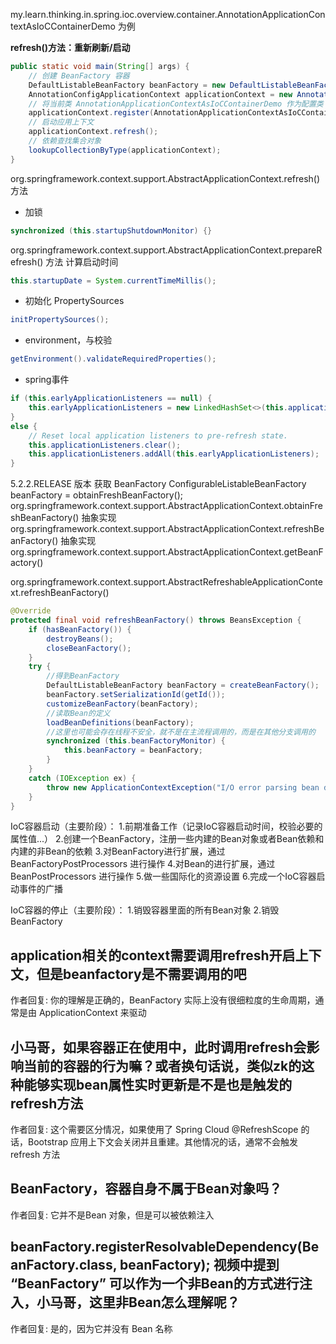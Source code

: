 my.learn.thinking.in.spring.ioc.overview.container.AnnotationApplicationContextAsIoCContainerDemo 为例

**refresh()方法：重新刷新/启动**
```java
public static void main(String[] args) {
    // 创建 BeanFactory 容器
    DefaultListableBeanFactory beanFactory = new DefaultListableBeanFactory();
    AnnotationConfigApplicationContext applicationContext = new AnnotationConfigApplicationContext();
    // 将当前类 AnnotationApplicationContextAsIoCContainerDemo 作为配置类 Configuration class
    applicationContext.register(AnnotationApplicationContextAsIoCContainerDemo.class);
    // 启动应用上下文
    applicationContext.refresh();
    // 依赖查找集合对象
    lookupCollectionByType(applicationContext);
}
```

org.springframework.context.support.AbstractApplicationContext.refresh() 方法
- 加锁
```java
synchronized (this.startupShutdownMonitor) {}
```
org.springframework.context.support.AbstractApplicationContext.prepareRefresh() 方法
计算启动时间
```java
this.startupDate = System.currentTimeMillis();
```
- 初始化 PropertySources
```java
initPropertySources();
```
- environment，与校验
```java
getEnvironment().validateRequiredProperties();
```
- spring事件
```java
if (this.earlyApplicationListeners == null) {
    this.earlyApplicationListeners = new LinkedHashSet<>(this.applicationListeners);
}
else {
    // Reset local application listeners to pre-refresh state.
    this.applicationListeners.clear();
    this.applicationListeners.addAll(this.earlyApplicationListeners);
}
```

5.2.2.RELEASE 版本
获取 BeanFactory
ConfigurableListableBeanFactory beanFactory = obtainFreshBeanFactory();
org.springframework.context.support.AbstractApplicationContext.obtainFreshBeanFactory()
抽象实现
org.springframework.context.support.AbstractApplicationContext.refreshBeanFactory()
抽象实现
org.springframework.context.support.AbstractApplicationContext.getBeanFactory()

org.springframework.context.support.AbstractRefreshableApplicationContext.refreshBeanFactory()
```java
@Override
protected final void refreshBeanFactory() throws BeansException {
    if (hasBeanFactory()) {
        destroyBeans();
        closeBeanFactory();
    }
    try {
        //得到BeanFactory
        DefaultListableBeanFactory beanFactory = createBeanFactory();
        beanFactory.setSerializationId(getId());
        customizeBeanFactory(beanFactory);
        //读取Bean的定义
        loadBeanDefinitions(beanFactory);
        //这里也可能会存在线程不安全，就不是在主流程调用的，而是在其他分支调用的
        synchronized (this.beanFactoryMonitor) {
            this.beanFactory = beanFactory;
        }
    }
    catch (IOException ex) {
        throw new ApplicationContextException("I/O error parsing bean definition source for " + getDisplayName(), ex);
    }
}
```


IoC容器启动（主要阶段）：
1.前期准备工作（记录IoC容器启动时间，校验必要的属性值...）
2.创建一个BeanFactory，注册一些内建的Bean对象或者Bean依赖和内建的非Bean的依赖
3.对BeanFactory进行扩展，通过BeanFactoryPostProcessors 进行操作
4.对Bean的进行扩展，通过BeanPostProcessors 进行操作
5.做一些国际化的资源设置
6.完成一个IoC容器启动事件的广播

IoC容器的停止（主要阶段）：
1.销毁容器里面的所有Bean对象
2.销毁BeanFactory


application相关的context需要调用refresh开启上下文，但是beanfactory是不需要调用的吧
-
作者回复: 你的理解是正确的，BeanFactory 实际上没有很细粒度的生命周期，通常是由 ApplicationContext 来驱动


小马哥，如果容器正在使用中，此时调用refresh会影响当前的容器的行为嘛？或者换句话说，类似zk的这种能够实现bean属性实时更新是不是也是触发的refresh方法
-
作者回复: 这个需要区分情况，如果使用了 Spring Cloud @RefreshScope 的话，Bootstrap 应用上下文会关闭并且重建。其他情况的话，通常不会触发 refresh 方法



BeanFactory，容器自身不属于Bean对象吗？
-
作者回复: 它并不是Bean 对象，但是可以被依赖注入



beanFactory.registerResolvableDependency(BeanFactory.class, beanFactory);  视频中提到 “BeanFactory” 可以作为一个非Bean的方式进行注入，小马哥，这里非Bean怎么理解呢？
-
作者回复: 是的，因为它并没有 Bean 名称

